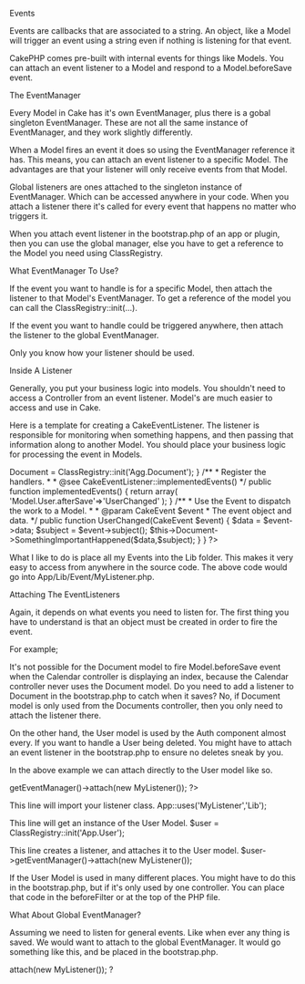 Events

Events are callbacks that are associated to a string. An object, like a Model
will trigger an event using a string even if nothing is listening for that
event.

CakePHP comes pre-built with internal events for things like Models. You can
attach an event listener to a Model and respond to a Model.beforeSave event.

The EventManager

Every Model in Cake has it's own EventManager, plus there is a gobal singleton
EventManager. These are not all the same instance of EventManager, and they work
slightly differently.

When a Model fires an event it does so using the EventManager reference it has.
This means, you can attach an event listener to a specific Model. The advantages
are that your listener will only receive events from that Model.

Global listeners are ones attached to the singleton instance of EventManager.
Which can be accessed anywhere in your code. When you attach a listener there
it's called for every event that happens no matter who triggers it.

When you attach event listener in the bootstrap.php of an app or plugin, then
you can use the global manager, else you have to get a reference to the Model
you need using ClassRegistry.

What EventManager To Use?

If the event you want to handle is for a specific Model, then attach the
listener to that Model's EventManager. To get a reference of the model you can
call the ClassRegistry::init(...).

If the event you want to handle could be triggered anywhere, then attach the
listener to the global EventManager.

Only you know how your listener should be used.

Inside A Listener

Generally, you put your business logic into models. You shouldn't need to access
a Controller from an event listener. Model's are much easier to access and use
in Cake.

Here is a template for creating a CakeEventListener. The listener is responsible
for monitoring when something happens, and then passing that information along
to another Model. You should place your business logic for processing the event
in Models.

<?php

App::uses('CakeEventListener', 'Event');

class MyListener implements CakeEventListener
{
    /**
     *
     * @var Document The model.
     */
    protected $Document;

    /**
     * Constructor
     */
    public function __construct()
    {
        // get a reference to a Model that we'll use
        $this->Document = ClassRegistry::init('Agg.Document');
    }

    /**
     * Register the handlers.
     *
     * @see CakeEventListener::implementedEvents()
     */
    public function implementedEvents()
    {
        return array(
            'Model.User.afterSave'=>'UserChanged'
        );
    }

    /**
     * Use the Event to dispatch the work to a Model.
     *
     * @param CakeEvent $event
     *          The event object and data.
     */
    public function UserChanged(CakeEvent $event)
    {
        $data = $event->data;
        $subject = $event->subject();

        $this->Document->SomethingImportantHappened($data,$subject);
    }
}

?>

What I like to do is place all my Events into the Lib folder. This makes it very
easy to access from anywhere in the source code. The above code would go into
App/Lib/Event/MyListener.php.

Attaching The EventListeners

Again, it depends on what events you need to listen for. The first thing you
have to understand is that an object must be created in order to fire the
event.

For example;

It's not possible for the Document model to fire Model.beforeSave event when the
Calendar controller is displaying an index, because the Calendar controller
never uses the Document model. Do you need to add a listener to Document in the
bootstrap.php to catch when it saves? No, if Document model is only used from
the Documents controller, then you only need to attach the listener there.

On the other hand, the User model is used by the Auth component almost every. If
you want to handle a User being deleted. You might have to attach an event
listener in the bootstrap.php to ensure no deletes sneak by you.

In the above example we can attach directly to the User model like so.

<?php
    App::uses('MyListener','Lib');
    $user = ClassRegistry::init('App.User');
    $user->getEventManager()->attach(new MyListener());
?>

This line will import your listener class.
    App::uses('MyListener','Lib');

This line will get an instance of the User Model.
    $user = ClassRegistry::init('App.User');

This line creates a listener, and attaches it to the User model.
    $user->getEventManager()->attach(new MyListener());

If the User Model is used in many different places. You might have to do this in
the bootstrap.php, but if it's only used by one controller. You can place that
code in the beforeFilter or at the top of the PHP file.

What About Global EventManager?

Assuming we need to listen for general events. Like when ever any thing is
saved. We would want to attach to the global EventManager. It would go something
like this, and be placed in the bootstrap.php.

<?php
    App::uses('MyListener','Lib');
    CakeEventManager::instance()->attach(new MyListener());
?